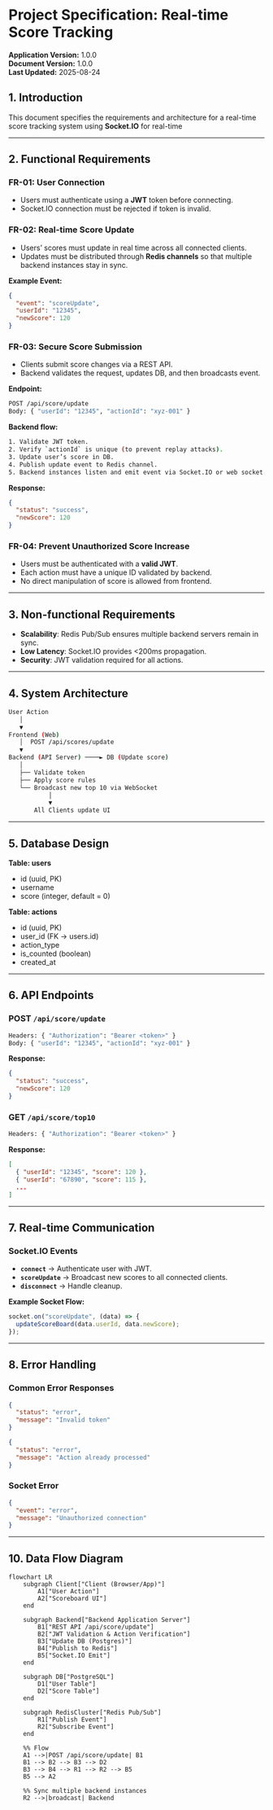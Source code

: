 # Project Specification: Real-time Score Tracking

**Application Version:** 1.0.0  
**Document Version:** 1.0.0  
**Last Updated:** 2025-08-24  

## 1. Introduction
This document specifies the requirements and architecture for a real-time score tracking system using **Socket.IO** for real-time

---

## 2. Functional Requirements

### FR-01: User Connection
- Users must authenticate using a **JWT** token before connecting.
- Socket.IO connection must be rejected if token is invalid.

### FR-02: Real-time Score Update
- Users’ scores must update in real time across all connected clients.
- Updates must be distributed through **Redis channels** so that multiple backend instances stay in sync.

**Example Event:**
```json
{
  "event": "scoreUpdate",
  "userId": "12345",
  "newScore": 120
}
```

### FR-03: Secure Score Submission
- Clients submit score changes via a REST API.
- Backend validates the request, updates DB, and then broadcasts event.

**Endpoint:**
```sh
POST /api/score/update
Body: { "userId": "12345", "actionId": "xyz-001" }
```

**Backend flow:**
```sh
1. Validate JWT token.
2. Verify `actionId` is unique (to prevent replay attacks).
3. Update user’s score in DB.
4. Publish update event to Redis channel.
5. Backend instances listen and emit event via Socket.IO or web socket.
```

**Response:**
```json
{
  "status": "success",
  "newScore": 120
}
```

### FR-04: Prevent Unauthorized Score Increase
- Users must be authenticated with a **valid JWT**.
- Each action must have a unique ID validated by backend.
- No direct manipulation of score is allowed from frontend.

---

## 3. Non-functional Requirements
- **Scalability**: Redis Pub/Sub ensures multiple backend servers remain in sync.
- **Low Latency**: Socket.IO provides <200ms propagation.
- **Security**: JWT validation required for all actions.

---

## 4. System Architecture
```sh
User Action
   │
   ▼
Frontend (Web)
   │  POST /api/scores/update
   ▼
Backend (API Server) ────► DB (Update score)
   │
   ├── Validate token
   ├── Apply score rules
   └── Broadcast new top 10 via WebSocket
           │
           ▼
       All Clients update UI

```

---

## 5. Database Design  

**Table: users**  
- id (uuid, PK)  
- username  
- score (integer, default = 0)  

**Table: actions**  
- id (uuid, PK)  
- user_id (FK → users.id)  
- action_type  
- is_counted (boolean)  
- created_at  

---

## 6. API Endpoints

### POST `/api/score/update`
```sh
Headers: { "Authorization": "Bearer <token>" }
Body: { "userId": "12345", "actionId": "xyz-001" }
```

**Response:**
```json
{
  "status": "success",
  "newScore": 120
}
```

### GET `/api/score/top10`
```sh
Headers: { "Authorization": "Bearer <token>" }
```

**Response:**
```json
[
  { "userId": "12345", "score": 120 },
  { "userId": "67890", "score": 115 },
  ...
]
```

---

## 7. Real-time Communication

### Socket.IO Events
- **`connect`** → Authenticate user with JWT.
- **`scoreUpdate`** → Broadcast new scores to all connected clients.
- **`disconnect`** → Handle cleanup.

**Example Socket Flow:**
```js
socket.on("scoreUpdate", (data) => {
  updateScoreBoard(data.userId, data.newScore);
});
```

---

## 8. Error Handling

### Common Error Responses
```json
{
  "status": "error",
  "message": "Invalid token"
}
```
```json
{
  "status": "error",
  "message": "Action already processed"
}
```

### Socket Error
```json
{
  "event": "error",
  "message": "Unauthorized connection"
}
```

---
## 10. Data Flow Diagram

```mermaid
flowchart LR
    subgraph Client["Client (Browser/App)"]
        A1["User Action"]
        A2["Scoreboard UI"]
    end

    subgraph Backend["Backend Application Server"]
        B1["REST API /api/score/update"]
        B2["JWT Validation & Action Verification"]
        B3["Update DB (Postgres)"]
        B4["Publish to Redis"]
        B5["Socket.IO Emit"]
    end

    subgraph DB["PostgreSQL"]
        D1["User Table"]
        D2["Score Table"]
    end

    subgraph RedisCluster["Redis Pub/Sub"]
        R1["Publish Event"]
        R2["Subscribe Event"]
    end

    %% Flow
    A1 -->|POST /api/score/update| B1
    B1 --> B2 --> B3 --> D2
    B3 --> B4 --> R1 --> R2 --> B5
    B5 --> A2

    %% Sync multiple backend instances
    R2 -->|broadcast| Backend

